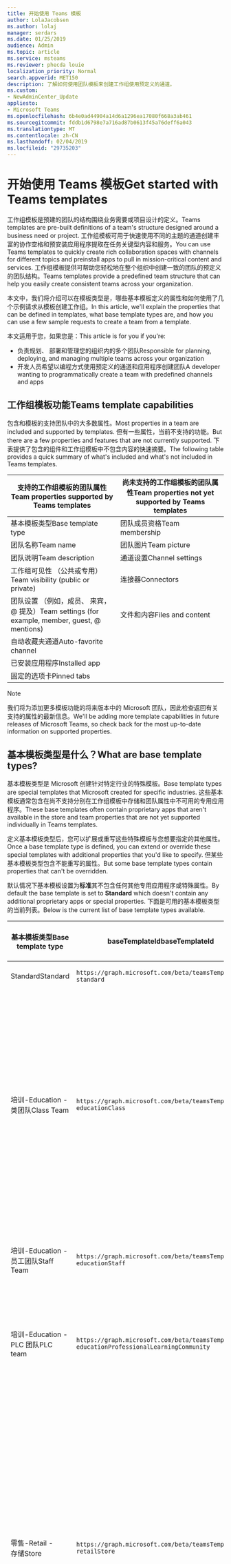 ```yaml
---
title: 开始使用 Teams 模板
author: LolaJacobsen
ms.author: lolaj
manager: serdars
ms.date: 01/25/2019
audience: Admin
ms.topic: article
ms.service: msteams
ms.reviewer: phecda louie
localization_priority: Normal
search.appverid: MET150
description: 了解如何使用团队模板来创建工作组使用预定义的通道。
ms.custom:
- NewAdminCenter_Update
appliesto:
- Microsoft Teams
ms.openlocfilehash: 6b4e0ad44904a14d6a1296ea17080f668a3ab461
ms.sourcegitcommit: fddb1d6798e7a716ad87b0613f45a76deff6a043
ms.translationtype: MT
ms.contentlocale: zh-CN
ms.lasthandoff: 02/04/2019
ms.locfileid: "29735203"
---
```

# <a name="get-started-with-teams-templates"></a><span data-ttu-id="5d6fb-103">开始使用 Teams 模板</span><span class="sxs-lookup"><span data-stu-id="5d6fb-103">Get started with Teams templates</span></span> 

<span data-ttu-id="5d6fb-104">工作组模板是预建的团队的结构围绕业务需要或项目设计的定义。</span><span class="sxs-lookup"><span data-stu-id="5d6fb-104">Teams templates are pre-built definitions of a team's structure designed around a business need or project.</span></span> <span data-ttu-id="5d6fb-105">工作组模板可用于快速使用不同的主题的通道创建丰富的协作空格和预安装应用程序提取在任务关键型内容和服务。</span><span class="sxs-lookup"><span data-stu-id="5d6fb-105">You can use Teams templates to quickly create rich collaboration spaces with channels for different topics and preinstall apps to pull in mission-critical content and services.</span></span> <span data-ttu-id="5d6fb-106">工作组模板提供可帮助您轻松地在整个组织中创建一致的团队的预定义的团队结构。</span><span class="sxs-lookup"><span data-stu-id="5d6fb-106">Teams templates provide a predefined team structure that can help you easily create consistent teams across your organization.</span></span> 

<span data-ttu-id="5d6fb-107">本文中，我们将介绍可以在模板类型是，哪些基本模板定义的属性和如何使用了几个示例请求从模板创建工作组。</span><span class="sxs-lookup"><span data-stu-id="5d6fb-107">In this article, we'll explain the properties that can be defined in templates, what base template types are, and how you can use a few sample requests to create a team from a template.</span></span>
 
<span data-ttu-id="5d6fb-108">本文适用于您，如果您是：</span><span class="sxs-lookup"><span data-stu-id="5d6fb-108">This article is for you if you're:</span></span>

- <span data-ttu-id="5d6fb-109">负责规划、 部署和管理您的组织内的多个团队</span><span class="sxs-lookup"><span data-stu-id="5d6fb-109">Responsible for planning, deploying, and managing multiple teams across your organization</span></span><br>
- <span data-ttu-id="5d6fb-110">开发人员希望以编程方式使用预定义的通道和应用程序创建团队</span><span class="sxs-lookup"><span data-stu-id="5d6fb-110">A developer wanting to programmatically create a team with predefined channels and apps</span></span> 

## <a name="teams-template-capabilities"></a><span data-ttu-id="5d6fb-111">工作组模板功能</span><span class="sxs-lookup"><span data-stu-id="5d6fb-111">Teams template capabilities</span></span>

<span data-ttu-id="5d6fb-112">包含和模板的支持团队中的大多数属性。</span><span class="sxs-lookup"><span data-stu-id="5d6fb-112">Most properties in a team are included and supported by templates.</span></span> <span data-ttu-id="5d6fb-113">但有一些属性，当前不支持的功能。</span><span class="sxs-lookup"><span data-stu-id="5d6fb-113">But there are a few properties and features that are not currently supported.</span></span> <span data-ttu-id="5d6fb-114">下表提供了包含的组件和工作组模板中不包含内容的快速摘要。</span><span class="sxs-lookup"><span data-stu-id="5d6fb-114">The following table provides a quick summary of what's included and what's not included in Teams templates.</span></span>

| <span data-ttu-id="5d6fb-115">**支持的工作组模板的团队属性**</span><span class="sxs-lookup"><span data-stu-id="5d6fb-115">**Team properties supported by Teams templates**</span></span> | <span data-ttu-id="5d6fb-116">**尚未支持的工作组模板的团队属性**</span><span class="sxs-lookup"><span data-stu-id="5d6fb-116">**Team properties not yet supported by Teams templates**</span></span> |
| ------------------------------------------------ | -------------------------------------------------------- |
| <span data-ttu-id="5d6fb-117">基本模板类型</span><span class="sxs-lookup"><span data-stu-id="5d6fb-117">Base template type</span></span> | <span data-ttu-id="5d6fb-118">团队成员资格</span><span class="sxs-lookup"><span data-stu-id="5d6fb-118">Team membership</span></span> |
| <span data-ttu-id="5d6fb-119">团队名称</span><span class="sxs-lookup"><span data-stu-id="5d6fb-119">Team name</span></span> | <span data-ttu-id="5d6fb-120">团队图片</span><span class="sxs-lookup"><span data-stu-id="5d6fb-120">Team picture</span></span> |
| <span data-ttu-id="5d6fb-121">团队说明</span><span class="sxs-lookup"><span data-stu-id="5d6fb-121">Team description</span></span> | <span data-ttu-id="5d6fb-122">通道设置</span><span class="sxs-lookup"><span data-stu-id="5d6fb-122">Channel settings</span></span> |
| <span data-ttu-id="5d6fb-123">工作组可见性 （公共或专用）</span><span class="sxs-lookup"><span data-stu-id="5d6fb-123">Team visibility (public or private)</span></span> | <span data-ttu-id="5d6fb-124">连接器</span><span class="sxs-lookup"><span data-stu-id="5d6fb-124">Connectors</span></span> |
| <span data-ttu-id="5d6fb-125">团队设置 （例如，成员、 来宾，@ 提及）</span><span class="sxs-lookup"><span data-stu-id="5d6fb-125">Team settings (for example, member, guest, @ mentions)</span></span> | <span data-ttu-id="5d6fb-126">文件和内容</span><span class="sxs-lookup"><span data-stu-id="5d6fb-126">Files and content</span></span> |
| <span data-ttu-id="5d6fb-127">自动收藏夹通道</span><span class="sxs-lookup"><span data-stu-id="5d6fb-127">Auto-favorite channel</span></span> | |
| <span data-ttu-id="5d6fb-128">已安装应用程序</span><span class="sxs-lookup"><span data-stu-id="5d6fb-128">Installed app</span></span> | |
| <span data-ttu-id="5d6fb-129">固定的选项卡</span><span class="sxs-lookup"><span data-stu-id="5d6fb-129">Pinned tabs</span></span> | | 

> [!NOTE]
> <span data-ttu-id="5d6fb-130">我们将为添加更多模板功能的将来版本中的 Microsoft 团队，因此检查返回有关支持的属性的最新信息。</span><span class="sxs-lookup"><span data-stu-id="5d6fb-130">We'll be adding more template capabilities in future releases of Microsoft Teams, so check back for the most up-to-date information on supported properties.</span></span>

## <a name="what-are-base-template-types"></a><span data-ttu-id="5d6fb-131">基本模板类型是什么？</span><span class="sxs-lookup"><span data-stu-id="5d6fb-131">What are base template types?</span></span>

<span data-ttu-id="5d6fb-132">基本模板类型是 Microsoft 创建针对特定行业的特殊模板。</span><span class="sxs-lookup"><span data-stu-id="5d6fb-132">Base template types are special templates that Microsoft created for specific industries.</span></span> <span data-ttu-id="5d6fb-133">这些基本模板通常包含在尚不支持分别在工作组模板中存储和团队属性中不可用的专用应用程序。</span><span class="sxs-lookup"><span data-stu-id="5d6fb-133">These base templates often contain proprietary apps that aren't available in the store and team properties that are not yet supported individually in Teams templates.</span></span>

<span data-ttu-id="5d6fb-134">定义基本模板类型后，您可以扩展或重写这些特殊模板与您想要指定的其他属性。</span><span class="sxs-lookup"><span data-stu-id="5d6fb-134">Once a base template type is defined, you can extend or override these special templates with additional properties that you'd like to specify.</span></span> <span data-ttu-id="5d6fb-135">但某些基本模板类型包含不能重写的属性。</span><span class="sxs-lookup"><span data-stu-id="5d6fb-135">But some base template types contain properties that can't be overridden.</span></span> 

<span data-ttu-id="5d6fb-136">默认情况下基本模板设置为**标准**其不包含任何其他专用应用程序或特殊属性。</span><span class="sxs-lookup"><span data-stu-id="5d6fb-136">By default the base template is set to **Standard** which doesn't contain any additional proprietary apps or special properties.</span></span> <span data-ttu-id="5d6fb-137">下面是可用的基本模板类型的当前列表。</span><span class="sxs-lookup"><span data-stu-id="5d6fb-137">Below is the current list of base template types available.</span></span>

| <span data-ttu-id="5d6fb-138">基本模板类型</span><span class="sxs-lookup"><span data-stu-id="5d6fb-138">Base template type</span></span> | <span data-ttu-id="5d6fb-139">baseTemplateId</span><span class="sxs-lookup"><span data-stu-id="5d6fb-139">baseTemplateId</span></span> | <span data-ttu-id="5d6fb-140">此基本模板附带的属性</span><span class="sxs-lookup"><span data-stu-id="5d6fb-140">Properties that come with this base template</span></span> |
| ------------------ | -------------- | ----------------------------------------------------- |
| <span data-ttu-id="5d6fb-141">Standard</span><span class="sxs-lookup"><span data-stu-id="5d6fb-141">Standard</span></span> | `https://graph.microsoft.com/beta/teamsTemplates/`<br>`standard` | <span data-ttu-id="5d6fb-142">没有其他应用程序和属性</span><span class="sxs-lookup"><span data-stu-id="5d6fb-142">No additional apps and properties</span></span> |
| <span data-ttu-id="5d6fb-143">培训-</span><span class="sxs-lookup"><span data-stu-id="5d6fb-143">Education -</span></span><br><span data-ttu-id="5d6fb-144">类团队</span><span class="sxs-lookup"><span data-stu-id="5d6fb-144">Class Team</span></span> | `https://graph.microsoft.com/beta/teamsTemplates/`<br>`educationClass` | <span data-ttu-id="5d6fb-145">应用程序：</span><span class="sxs-lookup"><span data-stu-id="5d6fb-145">Apps:</span></span><ul><li><span data-ttu-id="5d6fb-146">OneNote 类笔记本 （固定到**常规**选项卡）</span><span class="sxs-lookup"><span data-stu-id="5d6fb-146">OneNote Class Notebook (pinned to the **General** tab)</span></span> </li><li><span data-ttu-id="5d6fb-147">分配应用程序 （固定到**常规**选项卡）</span><span class="sxs-lookup"><span data-stu-id="5d6fb-147">Assignments app (pinned to the **General** tab)</span></span></li></ul> <span data-ttu-id="5d6fb-148">团队属性：</span><span class="sxs-lookup"><span data-stu-id="5d6fb-148">Team properties:</span></span><ul><li><span data-ttu-id="5d6fb-149">工作组可见性设置为**HiddenMembership** （不能重写）</span><span class="sxs-lookup"><span data-stu-id="5d6fb-149">Team visibility set to **HiddenMembership** (cannot be overridden)</span></span></li></ul> |
| <span data-ttu-id="5d6fb-150">培训-</span><span class="sxs-lookup"><span data-stu-id="5d6fb-150">Education -</span></span><br><span data-ttu-id="5d6fb-151">员工团队</span><span class="sxs-lookup"><span data-stu-id="5d6fb-151">Staff Team</span></span> | `https://graph.microsoft.com/beta/teamsTemplates/`<br>`educationStaff` | <span data-ttu-id="5d6fb-152">应用程序：</span><span class="sxs-lookup"><span data-stu-id="5d6fb-152">Apps:</span></span><ul><li><span data-ttu-id="5d6fb-153">OneNote 员工笔记本 （固定到**常规**选项卡）</span><span class="sxs-lookup"><span data-stu-id="5d6fb-153">OneNote Staff Notebook (pinned to the **General** tab)</span></span></li></ul> |
|<span data-ttu-id="5d6fb-154">培训-</span><span class="sxs-lookup"><span data-stu-id="5d6fb-154">Education -</span></span><br><span data-ttu-id="5d6fb-155">PLC 团队</span><span class="sxs-lookup"><span data-stu-id="5d6fb-155">PLC team</span></span> |`https://graph.microsoft.com/beta/teamsTemplates/`<br>`educationProfessionalLearningCommunity` | <span data-ttu-id="5d6fb-156">应用程序：</span><span class="sxs-lookup"><span data-stu-id="5d6fb-156">Apps:</span></span><ul><li><span data-ttu-id="5d6fb-157">OneNote PLC 笔记本 （固定到**常规**选项卡）</span><span class="sxs-lookup"><span data-stu-id="5d6fb-157">OneNote PLC Notebook (pinned to the **General** tab)</span></span></ul></li>|
| <span data-ttu-id="5d6fb-158">零售-</span><span class="sxs-lookup"><span data-stu-id="5d6fb-158">Retail -</span></span><br><span data-ttu-id="5d6fb-159">存储</span><span class="sxs-lookup"><span data-stu-id="5d6fb-159">Store</span></span> | `https://graph.microsoft.com/beta/teamsTemplates/`<br>`retailStore` | <span data-ttu-id="5d6fb-160">频道：</span><span class="sxs-lookup"><span data-stu-id="5d6fb-160">Channels:</span></span><ul><li><span data-ttu-id="5d6fb-161">Shift 提交</span><span class="sxs-lookup"><span data-stu-id="5d6fb-161">Shift handoff</span></span></li><li><span data-ttu-id="5d6fb-162">学习</span><span class="sxs-lookup"><span data-stu-id="5d6fb-162">Learning</span></span></li></ul><span data-ttu-id="5d6fb-163">团队属性</span><span class="sxs-lookup"><span data-stu-id="5d6fb-163">Team properties</span></span><ul><li><span data-ttu-id="5d6fb-164">设置为 Public 工作组可见性</span><span class="sxs-lookup"><span data-stu-id="5d6fb-164">Team visibility set to Public</span></span></li></ul><span data-ttu-id="5d6fb-165">成员权限</span><span class="sxs-lookup"><span data-stu-id="5d6fb-165">Member permissions</span></span><ul><li><span data-ttu-id="5d6fb-166">阻止创建、 更新或删除通道成员成员</span><span class="sxs-lookup"><span data-stu-id="5d6fb-166">Prevent members from creating, updating, or removing channels</span></span></li><li><span data-ttu-id="5d6fb-167">阻止添加或删除应用程序的成员</span><span class="sxs-lookup"><span data-stu-id="5d6fb-167">Prevent members from adding or removing apps</span></span></li><li><span data-ttu-id="5d6fb-168">阻止从创建、 更新或删除连接器的成员</span><span class="sxs-lookup"><span data-stu-id="5d6fb-168">Prevent members from creating, updating, or removing connectors</span></span></li></ul> |
| <span data-ttu-id="5d6fb-169">零售-</span><span class="sxs-lookup"><span data-stu-id="5d6fb-169">Retail -</span></span><br><span data-ttu-id="5d6fb-170">管理器协作</span><span class="sxs-lookup"><span data-stu-id="5d6fb-170">Manager collaboration</span></span> | `https://graph.microsoft.com/beta/teamsTemplates/`<br>`retailManagerCollaboration` | <span data-ttu-id="5d6fb-171">频道：</span><span class="sxs-lookup"><span data-stu-id="5d6fb-171">Channels:</span></span><ul><li><span data-ttu-id="5d6fb-172">Shift 提交</span><span class="sxs-lookup"><span data-stu-id="5d6fb-172">Shift handoff</span></span></li><li><span data-ttu-id="5d6fb-173">学习</span><span class="sxs-lookup"><span data-stu-id="5d6fb-173">Learning</span></span></li></ul><span data-ttu-id="5d6fb-174">团队属性：</span><span class="sxs-lookup"><span data-stu-id="5d6fb-174">Team properties:</span></span><ul><li><span data-ttu-id="5d6fb-175">设置为 Private 工作组可见性</span><span class="sxs-lookup"><span data-stu-id="5d6fb-175">Team visibility set to Private</span></span></li></ul><span data-ttu-id="5d6fb-176">成员权限：</span><span class="sxs-lookup"><span data-stu-id="5d6fb-176">Member permissions:</span></span><ul><li><span data-ttu-id="5d6fb-177">阻止创建、 更新或删除通道成员成员</span><span class="sxs-lookup"><span data-stu-id="5d6fb-177">Prevent members from creating, updating, or removing channels</span></span></li><li><span data-ttu-id="5d6fb-178">阻止添加或删除应用程序的成员</span><span class="sxs-lookup"><span data-stu-id="5d6fb-178">Prevent members from adding or removing apps</span></span></li><li><span data-ttu-id="5d6fb-179">阻止从创建、 更新或删除连接器的成员</span><span class="sxs-lookup"><span data-stu-id="5d6fb-179">Prevent members from creating, updating, or removing connectors</span></span></li></ul>|
| <span data-ttu-id="5d6fb-180">医疗保健-</span><span class="sxs-lookup"><span data-stu-id="5d6fb-180">Healthcare -</span></span><br><span data-ttu-id="5d6fb-181">行政区范围</span><span class="sxs-lookup"><span data-stu-id="5d6fb-181">Ward Wide</span></span> |`https://graph.microsoft.com/beta/teamsTemplates/`<br>`healthcareWardWide` |<span data-ttu-id="5d6fb-182">频道：</span><span class="sxs-lookup"><span data-stu-id="5d6fb-182">Channels:</span></span> <ul><li><span data-ttu-id="5d6fb-183">通知\*</span><span class="sxs-lookup"><span data-stu-id="5d6fb-183">Announcements\*</span></span></li><li><span data-ttu-id="5d6fb-184">呼叫灯</span><span class="sxs-lookup"><span data-stu-id="5d6fb-184">Call lights</span></span></li><li><span data-ttu-id="5d6fb-185">有趣材料 （英文)\*</span><span class="sxs-lookup"><span data-stu-id="5d6fb-185">Fun stuff\*</span></span></li><li><span data-ttu-id="5d6fb-186">Huddles\*</span><span class="sxs-lookup"><span data-stu-id="5d6fb-186">Huddles\*</span></span><li><span data-ttu-id="5d6fb-187">计划和患者统计\*</span><span class="sxs-lookup"><span data-stu-id="5d6fb-187">Scheduling and patient census\*</span></span></li><li><span data-ttu-id="5d6fb-188">培训和认证</span><span class="sxs-lookup"><span data-stu-id="5d6fb-188">Training and certification</span></span> </li><li><span data-ttu-id="5d6fb-189">将舍入为\*</span><span class="sxs-lookup"><span data-stu-id="5d6fb-189">Rounds\*</span></span></li></ul><span data-ttu-id="5d6fb-190">\*自动 favorited 通道</span><span class="sxs-lookup"><span data-stu-id="5d6fb-190">\*Auto-favorited channels</span></span> |
|<span data-ttu-id="5d6fb-191">医疗保健-</span><span class="sxs-lookup"><span data-stu-id="5d6fb-191">Healthcare -</span></span><br><span data-ttu-id="5d6fb-192">医院范围</span><span class="sxs-lookup"><span data-stu-id="5d6fb-192">Hospital Wide</span></span> | `https://graph.microsoft.com/beta/teamsTemplates/`<br>`healthcareHospitalWide` |<span data-ttu-id="5d6fb-193">频道：</span><span class="sxs-lookup"><span data-stu-id="5d6fb-193">Channels:</span></span><ul><li><span data-ttu-id="5d6fb-194">通知\*</span><span class="sxs-lookup"><span data-stu-id="5d6fb-194">Announcements\*</span></span></li><li><span data-ttu-id="5d6fb-195">合规性\*</span><span class="sxs-lookup"><span data-stu-id="5d6fb-195">Compliance\*</span></span></li><li><span data-ttu-id="5d6fb-196">监控</span><span class="sxs-lookup"><span data-stu-id="5d6fb-196">Custodial</span></span></li><li><span data-ttu-id="5d6fb-197">财务</span><span class="sxs-lookup"><span data-stu-id="5d6fb-197">Finance</span></span></li><li><span data-ttu-id="5d6fb-198">有趣材料 （英文)\*</span><span class="sxs-lookup"><span data-stu-id="5d6fb-198">Fun stuff\*</span></span></li><li><span data-ttu-id="5d6fb-199">人力资源</span><span class="sxs-lookup"><span data-stu-id="5d6fb-199">Human Resources</span></span></li><li><span data-ttu-id="5d6fb-200">实验室</span><span class="sxs-lookup"><span data-stu-id="5d6fb-200">Laboratory</span></span></li><li><span data-ttu-id="5d6fb-201">患者安全和质量改进\*</span><span class="sxs-lookup"><span data-stu-id="5d6fb-201">Patient safety and quality improvement\*</span></span></li><li><span data-ttu-id="5d6fb-202">药房</span><span class="sxs-lookup"><span data-stu-id="5d6fb-202">Pharmacy</span></span></li></ul><span data-ttu-id="5d6fb-203">\*自动 favorited 通道</span><span class="sxs-lookup"><span data-stu-id="5d6fb-203">\*Auto-favorited channel</span></span>|
|||

> [!NOTE]
> <span data-ttu-id="5d6fb-204">我们将添加更多基本模板类型在将来版本的 Microsoft 团队，因此请检查以便获得最新信息支持属性。</span><span class="sxs-lookup"><span data-stu-id="5d6fb-204">We'll be adding more base template types in future releases of Microsoft Teams, so check back for the most up-to-date information on supported properties.</span></span>


## <a name="related-topics"></a><span data-ttu-id="5d6fb-205">相关主题</span><span class="sxs-lookup"><span data-stu-id="5d6fb-205">Related topics</span></span>

- <span data-ttu-id="5d6fb-206">[创建团队](https://docs.microsoft.com/graph/api/team-post?view=graph-rest-beta)（在预览）</span><span class="sxs-lookup"><span data-stu-id="5d6fb-206">[Create team](https://docs.microsoft.com/graph/api/team-post?view=graph-rest-beta) (in preview)</span></span>
- [<span data-ttu-id="5d6fb-207">新团队</span><span class="sxs-lookup"><span data-stu-id="5d6fb-207">New-Team</span></span>](https://docs.microsoft.com/powershell/module/teams/New-Team?view=teams-ps)
- [<span data-ttu-id="5d6fb-208">Microsoft Teams 管理培训</span><span class="sxs-lookup"><span data-stu-id="5d6fb-208">Admin training for Microsoft Teams</span></span>](itadmin-readiness.md)
- [<span data-ttu-id="5d6fb-209">零售工作组模板入门</span><span class="sxs-lookup"><span data-stu-id="5d6fb-209">Get started with Retail Teams templates</span></span>](get-started-with-retail-teams-templates.md)
- [<span data-ttu-id="5d6fb-210">医护团队模板入门</span><span class="sxs-lookup"><span data-stu-id="5d6fb-210">Get started with Healthcare Teams templates</span></span>](healthcare/healthcare-templates.md)